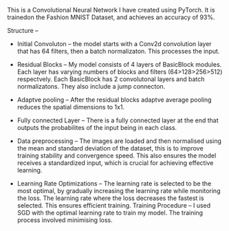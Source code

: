 This is a Convolutional Neural Network I have created using PyTorch.
It is trainedon the Fashion MNIST Dataset, and achieves an accuracy of 93%.

Structure –
- Initial Convoluton – the model starts with a Conv2d convolution layer that has 64 filters,
then a batch normalizaton. This processes the input.
- Residual Blocks – My model consists of 4 layers of BasicBlock modules. Each layer has varying
numbers of blocks and filters (64>128>256>512) respectvely. Each BasicBlock has 2
convolutonal layers and batch normalizatons. They also include a jump connecton.
- Adaptve pooling – After the residual blocks adaptve average pooling reduces the spatial
dimensions to 1x1.
- Fully connected Layer – There is a fully connected layer at the end that outputs the
probabilites of the input being in each class.

- Data preprocessing – The images are loaded and then normalised using the mean and standard
deviation of the dataset, this is to improve training stability and convergence speed. This also ensures
the model receives a standardized input, which is crucial for achieving effective learning.
- Learning Rate Optimizations – The learning rate is selected to be the most optimal, by gradually
increasing the learning rate while monitoring the loss. The learning rate where the loss decreases the
fastest is selected. This ensures efficient training.
Training Procedure – I used SGD with the optimal learning rate to train my model. The training
process involved minimising loss.
